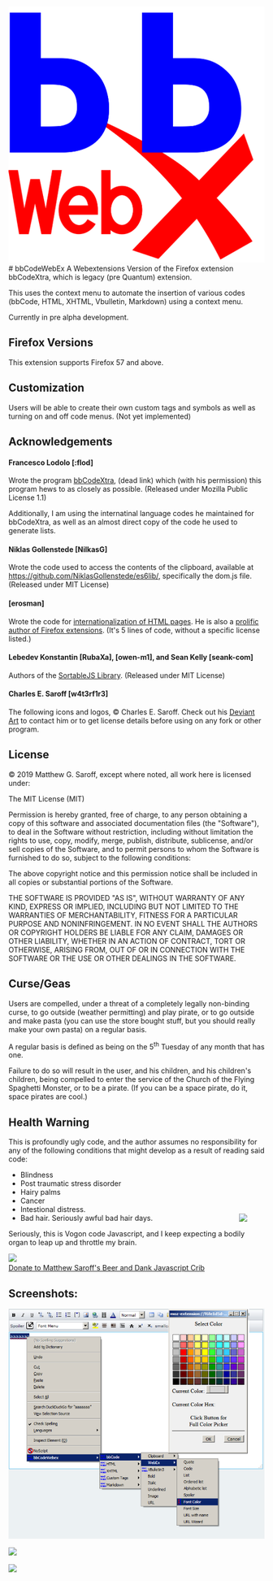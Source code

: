 ![](https://github.com/msaroff/bbCodeWebEx/blob/master/icons/bbcwbx.svg) # bbCodeWebEx
A Webextensions Version of the Firefox extension bbCodeXtra, which is legacy (pre Quantum) extension.

This uses the context menu to automate the insertion of various codes (bbCode, HTML, XHTML, Vbulletin, Markdown) using a context menu.

Currently in pre alpha development.

## Firefox Versions
This extension supports Firefox 57 and above.

## Customization
Users will be able to create their own custom tags and symbols as well as turning on and off code menus.  (Not yet implemented)

## Acknowledgements
#### Francesco Lodolo \[:flod]
Wrote the program [bbCodeXtra](https://addons.mozilla.org/en-US/firefox/addon/bbcodextra/), (dead link)
which (with his permission) this program hews to as closely as possible. (Released under Mozilla Public License 1.1)

Additionally, I am using the internatinal language codes he maintained for bbCodeXtra, as well as an almost direct copy of the code he used to generate lists.

#### Niklas Gollenstede \[NilkasG]
Wrote the code used to access the contents of the clipboard, available at https://github.com/NiklasGollenstede/es6lib/, specifically the dom.js file. (Released under MIT License)

#### \[erosman]
Wrote the code for [internationalization of HTML pages](https://github.com/erosman/HTML-Internationalization).  He is also a [prolific author of Firefox extensions](https://addons.mozilla.org/en-US/firefox/user/690471/). (It's 5 lines of code, without a specific license listed.)

#### Lebedev Konstantin \[RubaXa], \[owen-m1], and Sean Kelly \[seank-com]
Authors of the [SortableJS Library](https://github.com/SortableJS/Sortable). (Released under MIT License)

#### Charles E. Saroff \[w4t3rf1r3] 
The following icons and logos, © Charles E. Saroff.  Check out his [Deviant Art](https://www.deviantart.com/w4t3rf1r3) to contact him or to get license details before using on any fork or other program.



## License

© 2019  Matthew G. Saroff, except where noted, all work here is licensed under:

The MIT License (MIT)

Permission is hereby granted, free of charge, to any person obtaining a copy of this software and associated documentation files (the "Software"), to deal in the Software without restriction, including without limitation the rights to use, copy, modify, merge, publish, distribute, sublicense, and/or sell copies of the Software, and to permit persons to whom the Software is furnished to do so, subject to the following conditions:

The above copyright notice and this permission notice shall be included in all copies or substantial portions of the Software.

THE SOFTWARE IS PROVIDED "AS IS", WITHOUT WARRANTY OF ANY KIND, EXPRESS OR IMPLIED, INCLUDING BUT NOT LIMITED TO THE WARRANTIES OF MERCHANTABILITY, FITNESS FOR A PARTICULAR PURPOSE AND NONINFRINGEMENT. IN NO EVENT SHALL THE AUTHORS OR COPYRIGHT HOLDERS BE LIABLE FOR ANY CLAIM, DAMAGES OR OTHER LIABILITY, WHETHER IN AN ACTION OF CONTRACT, TORT OR OTHERWISE, ARISING FROM, OUT OF OR IN CONNECTION WITH THE SOFTWARE OR THE USE OR OTHER DEALINGS IN THE SOFTWARE.

## Curse/Geas
Users are compelled, under a threat of a completely legally non-binding curse, to go outside (weather permitting) and play pirate, or to go outside and make pasta (you can use the store bought stuff, but you should really make your own pasta) on a regular basis.

A regular basis is defined as being on the 5<sup>th</sup> Tuesday of any month that has one.

Failure to do so will result in the user, and his children, and his children's children, being compelled to enter the service of the Church of the Flying Spaghetti Monster, or to be a pirate.  (If you can be a space pirate, do it, space pirates are cool.)

## Health Warning
This is profoundly ugly code, and the author assumes no responsibility for any of the following conditions that might develop as a result of reading said code:
* Blindness
* Post traumatic stress disorder
* Hairy palms
* Cancer
* Intestional distress.
* Bad hair.  Seriously awful bad hair days.
<a href="http://www.panix.com/~msaroff/badhair/badhair.jpg"><img src="http://www.panix.com/~msaroff/badhair/badhair.jpg" style="cursor: pointer; float: right; margin: 0px 0px 10px 10px;" width="50" /></a>

Seriously, this is Vogon code Javascript, and I keep expecting a bodily organ to leap up and throttle my brain.

<a href="https://www.paypal.com/cgi-bin/webscr?cmd=_s-xclick&hosted_button_id=AY7Q8LVJ43FHU&source=url"><img src="https://www.paypalobjects.com/en_US/i/btn/btn_donateCC_LG.gif">
<br>Donate to Matthew Saroff's Beer and Dank Javascript Crib</a>

## Screenshots:
![](https://github.com/msaroff/bbCodeWebEx/blob/master/Screen_Shots/bbCodeWebEx/menu_example.png)

![](https://i.imgur.com/lb0VGZl.png)

![](https://i.imgur.com/lQoA5zT.png)
